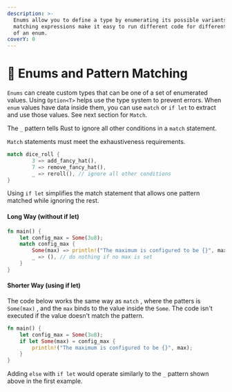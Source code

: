 ```yaml
---
description: >-
  Enums allow you to define a type by enumerating its possible variants. Pattern
  matching expressions make it easy to run different code for different values
  of an enum.
coverY: 0
---
```


# 🎰 Enums and Pattern Matching

`Enums` can create custom types that can be one of a set of enumerated values. Using `Option<T>` helps use the type system to prevent errors. When `enum` values have data inside them, you can use `match` or `if let` to extract and use those values. See next section for `Match`.

The `_` pattern tells Rust to ignore all other conditions in a `match` statement.

`Match` statements must meet the exhaustiveness requirements.

```rust
match dice_roll {
        3 => add_fancy_hat(),
        7 => remove_fancy_hat(),
        _ => reroll(), // ignore all other conditions
}
```

Using `if let` simplifies the match statement that allows one pattern matched while ignoring the rest.&#x20;

#### Long Way (without if let)

```rust
fn main() {
    let config_max = Some(3u8);
    match config_max {
        Some(max) => println!("The maximum is configured to be {}", max),
        _ => (), // do nothing if no max is set
    }
}

```

#### Shorter Way (using if let)

The code below works the same way as `match` , where the patters is `Some(max)` , and the `max` binds to the value inside the `Some`. The code isn't executed if the value doesn't match the pattern.

```rust
fn main() {
    let config_max = Some(3u8);
    if let Some(max) = config_max {
        println!("The maximum is configured to be {}", max);
    }
}

```

Adding `else` with `if let` would operate similarly to the `_` pattern shown above in the first example.
